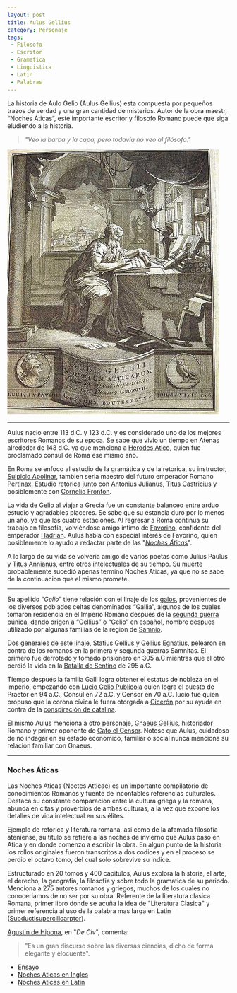 ```yaml
---
layout: post
title: Aulus Gellius
category: Personaje
tags:
 - Filosofo
 - Escritor
 - Gramatica
 - Linguistica
 - Latin
 - Palabras
---
```


La historia de Aulo Gelio (Aulus Gellius) esta compuesta por pequeños trazos de verdad y una gran cantidad de misterios. Autor de la obra maestr, “Noches Áticas“, este importante escritor y filosofo Romano puede que siga eludiendo a la historia.

> *"Veo la barba y la capa, pero todavía no veo al filósofo."*

![Aulus Gellius](/Images/aulusgellius.jpg)

***

Aulus nacio entre 113 d.C. y 123 d.C. y es considerado uno de los mejores escritores Romanos de su epoca. Se sabe que vivio un tiempo en Atenas alrededor de 143 d.C. ya que menciona a [Herodes Atico](https://es.wikipedia.org/wiki/Herodes_%C3%81tico), quien fue proclamado consul de Roma ese mismo año.

En Roma se enfoco al estudio de la gramática y de la retorica, su instructor, [Sulpicio Apolinar](https://es.wikipedia.org/wiki/Sulpicio_Apolinar), tambien seria maestro del futuro emperador Romano [Pertinax](https://es.wikipedia.org/wiki/Pertinax). Estudio retorica junto con [Antonius Julianus](https://en.wikipedia.org/wiki/Marcus_Antonius_Julianus), [Titus Castricius](https://en.wikipedia.org/wiki/Castricia_(gens)) y posiblemente con [Cornelio Fronton](https://es.wikipedia.org/wiki/Marco_Cornelio_Front%C3%B3n).

La vida de Gelio al viajar a Grecia fue un constante balanceo entre arduo estudio y agradables placeres. Se sabe que su estancia duro por lo menos un año, ya que las cuatro estaciones. Al regresar a Roma continua su trabajo en filosofía, volviéndose amigo intimo de [Favorino](https://es.wikipedia.org/wiki/Favorino), confidente del emperador [Hadrian](https://en.wikipedia.org/wiki/Hadrian). Aulus habla con especial interés de Favorino, quien posiblemente lo ayudo a redactar parte de las "*[Noches Áticas](https://es.wikipedia.org/wiki/Aulo_Gelio#Noches_.C3.81ticas)*".

A lo largo de su vida se volveria amigo de varios poetas como Julius Paulus y [Titus Annianus](https://en.wikipedia.org/wiki/Titus_Annianus), entre otros intelectuales de su tiempo. Su muerte probablemente sucedió apenas termino Noches Aticas, ya que no se sabe de la continuacion que el mismo promete.

***

Su apellido “*Gelio*” tiene relación con el linaje de los [galos](https://es.wikipedia.org/wiki/Pueblos_galos), provenientes de los diversos poblados celtas denominados “Gallia”, algunos de los cuales tomaron residencia en el Imperio Romano después de la [segunda guerra púnica](https://es.wikipedia.org/wiki/Segunda_guerra_p%C3%BAnica), dando origen a “Gellius” o “Gelio” en español, nombre despues utilizado por algunas familias de la region de [Samnio](https://es.wikipedia.org/wiki/Samnio).

Dos generales de este linaje, [Statius Gellius](https://en.wikipedia.org/wiki/Statius_Gellius) y [Gellius Egnatius](https://en.wikipedia.org/wiki/Egnatius), pelearon en contra de los romanos en la primera y segunda guerras Samnitas. El primero fue derrotado y tomado prisionero en 305 a.C  mientras que el otro perdió la vida en la [Batalla de Sentino](https://es.wikipedia.org/wiki/Batalla_de_Sentino) de 295 a.C.

Tiempo después la familia Galli logra obtener el estatus de nobleza en el imperio, empezando con [Lucio Gelio Publícola](https://es.wikipedia.org/wiki/Lucio_Gelio_Publ%C3%ADcola) quien logra el puesto de Praetor en 94 a.C., Consul en 72 a.C. y Censor en 70 a.C. lucio fue quien propuso que la corona cívica le fuera otorgada a [Cicerón](https://es.wikipedia.org/wiki/Cicer%C3%B3n) por su ayuda en contra de la [conspiración de catalina](https://es.wikipedia.org/wiki/Conspiraci%C3%B3n_de_Catilina).

El mismo Aulus menciona a otro personaje, [Gnaeus Gellius](https://en.wikipedia.org/wiki/Gnaeus_Gellius), historiador Romano y primer oponente de [Cato el Censor](https://en.wikipedia.org/wiki/Cato_the_Elder). Notese que Aulus, cuidadoso de no indagar en su estado economico, familiar o social nunca menciona su relacion familiar con Gnaeus.

***

### Noches Áticas ###

Las Noches Aticas (Noctes Atticae) es un importante compilatorio de conocimientos Romanos y fuente de incontables referencias culturales. Destaca su constante comparacion entre la cultura griega y la romana, abunda en citas y proverbios de ambas culturas, a la vez que expone los detalles de vida intelectual en sus élites. 

Ejemplo de retorica y literatura romana, así como de la afamada filosofia ateniense, su titulo se refiere a las noches de invierno que Aulus paso en Atica y en donde comenzo a escribir la obra. En algun punto de la historia los rollos originales fueron transcritos a dos codices y en el proceso se perdio el octavo tomo, del cual solo sobrevive su indice. 

Estructurado en 20 tomos y 400 capitulos, Aulus explora la historia, el arte, el derecho, la geografia, la filosofia y sobre todo la gramatica de su periodo.  Menciona a 275 autores romanos y griegos, muchos de los cuales no conoceriamos de no ser por su obra. Referente de la literatura clasica Romana, primer libro donde se acuña la idea de "Literatura Clasica" y primer referencia al uso de la palabra mas larga en Latin ([Subductisupercilicarptor](https://www.youtube.com/watch?v=KCt8vf-ybHw)).

[Agustin de Hipona](https://es.wikipedia.org/wiki/Agust%C3%ADn_de_Hipona), en "*De Civ*", comenta:

> "Es un gran discurso sobre las diversas ciencias, dicho de forma elegante y elocuente".

* [Ensayo](http://www.redalyc.org/articulo.oa?id=59115484009)
* [Noches Aticas en Ingles](https://archive.org/details/atticnights00millrich)
* [Noches Aticas en Latin](https://la.wikisource.org/wiki/Noctes_Atticae)
